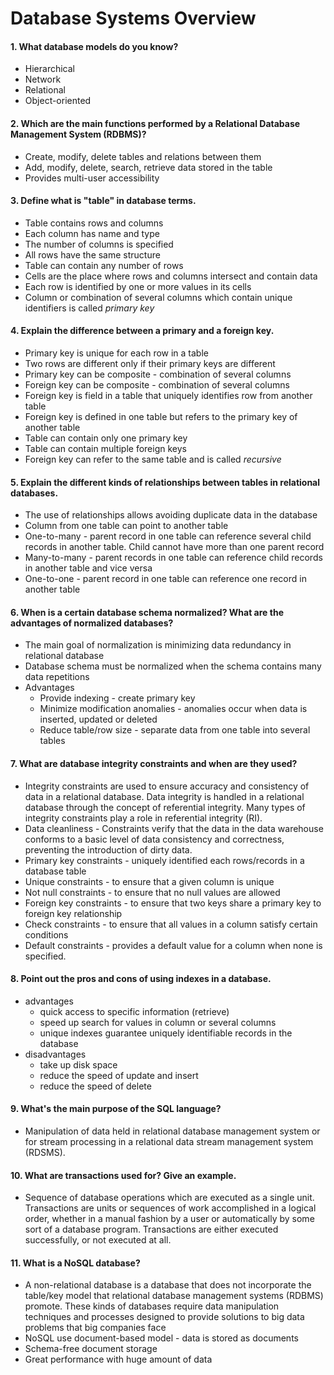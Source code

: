 # Database Systems Overview

#### 1. What database models do you know?
* Hierarchical
* Network
* Relational
* Object-oriented

#### 2. Which are the main functions performed by a Relational Database Management System (RDBMS)?
* Create, modify, delete tables and relations between them
* Add, modify, delete, search, retrieve data stored in the table
* Provides multi-user accessibility

#### 3. Define what is "table" in database terms.
* Table contains rows and columns
* Each column has name and type
* The number of columns is specified
* All rows have the same structure
* Table can contain any number of rows
* Cells are the place where rows and columns intersect and contain data
* Each row is identified by one or more values in its cells
* Column or combination of several columns which contain unique identifiers is called _primary key_

#### 4. Explain the difference between a primary and a foreign key.
* Primary key is unique for each row in a table
* Two rows are different only if their primary keys are different
* Primary key can be composite - combination of several columns
* Foreign key can be composite - combination of several columns
* Foreign key is field in a table that uniquely identifies row from another table
* Foreign key is defined in one table but refers to the primary key of another table
* Table can contain only one primary key
* Table can contain multiple foreign keys
* Foreign key can refer to the same table and is called _recursive_

#### 5. Explain the different kinds of relationships between tables in relational databases.
* The use of relationships allows avoiding duplicate data in the database
* Column from one table can point to another table
* One-to-many - parent record in one table can reference several child records in another table. Child cannot have more than one parent record
* Many-to-many - parent records in one table can reference child records in another table and vice versa
* One-to-one - parent record in one table can reference one record in another table

#### 6. When is a certain database schema normalized? What are the advantages of normalized databases?
* The main goal of normalization is minimizing data redundancy in relational database
* Database schema must be normalized when the schema contains many data repetitions
* Advantages
    * Provide indexing - create primary key
    * Minimize modification anomalies - anomalies occur when data is inserted, updated or deleted
    * Reduce table/row size - separate data from one table into several tables

#### 7. What are database integrity constraints and when are they used?
* Integrity constraints are used to ensure accuracy and consistency of data in a relational database. Data integrity is handled in a relational database through the concept of referential integrity. Many types of integrity constraints play a role in referential integrity (RI).
* Data cleanliness - Constraints verify that the data in the data warehouse conforms to a basic level of data consistency and correctness, preventing the introduction of dirty data.
* Primary key constraints - uniquely identified each rows/records in a database table
* Unique constraints - to ensure that a given column is unique
* Not null constraints - to ensure that no null values are allowed
* Foreign key constraints - to ensure that two keys share a primary key to foreign key relationship
* Check constraints - to ensure that all values in a column satisfy certain conditions
* Default constraints - provides a default value for a column when none is specified.

#### 8. Point out the pros and cons of using indexes in a database.
* advantages
    * quick access to specific information (retrieve)
    * speed up search for values in column or several columns
    * unique indexes guarantee uniquely identifiable records in the database
* disadvantages
    * take up disk space
    * reduce the speed of update and insert
    * reduce the speed of delete

#### 9. What's the main purpose of the SQL language?
* Manipulation of data held in relational database management system or for stream processing in a relational data stream management system (RDSMS).

#### 10. What are transactions used for? Give an example.
* Sequence of database operations which are executed as a single unit. Transactions are units or sequences of work accomplished in a logical order, whether in a manual fashion by a user or automatically by some sort of a database program. Transactions are either executed successfully, or not executed at all.

#### 11. What is a NoSQL database?
* A non-relational database is a database that does not incorporate the table/key model that relational database management systems (RDBMS) promote. These kinds of databases require data manipulation techniques and processes designed to provide solutions to big data problems that big companies face
* NoSQL use document-based model - data is stored as documents
* Schema-free document storage
* Great performance with huge amount of data
